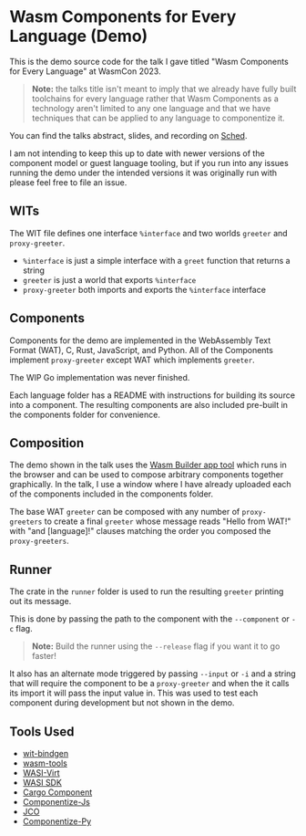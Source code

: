 # Wasm Components for Every Language (Demo)

This is the demo source code for the talk I gave titled "Wasm Components for Every Language" at WasmCon 2023.

> **Note:** the talks title isn't meant to imply that we already have fully built toolchains for every language rather that Wasm Components as a technology aren't limited to any one language and that we have techniques that can be applied to any language to componentize it.

You can find the talks abstract, slides, and recording on [Sched](https://wasmcon2023.sched.com/event/1PCLo/wasm-components-for-every-language-kyle-brown-singlestore).

I am not intending to keep this up to date with newer versions of the component model or guest language tooling, but if you run into any issues running the demo under the intended versions it was originally run with please feel free to file an issue.

## WITs

The WIT file defines one interface `%interface` and two worlds `greeter` and `proxy-greeter`.

* `%interface` is just a simple interface with a `greet` function that returns a string
* `greeter` is just a world that exports `%interface`
* `proxy-greeter` both imports and exports the `%interface` interface

## Components

Components for the demo are implemented in the WebAssembly Text Format (WAT), C, Rust, JavaScript, and Python.
All of the Components implement `proxy-greeter` except WAT which implements `greeter`.

The WIP Go implementation was never finished.

Each language folder has a README with instructions for building its source into a component. The resulting components are also included pre-built in the components folder for convenience.

## Composition

The demo shown in the talk uses the [Wasm Builder app tool](https://wasmbuilder.app/) which runs in the browser and can be used to compose arbitrary components together graphically. In the talk, I use a window where I have already uploaded each of the components included in the components folder.

The base WAT `greeter` can be composed with any number of `proxy-greeters` to create a final `greeter` whose message reads "Hello from WAT!" with "and [language]!" clauses matching the order you composed the `proxy-greeters`.

## Runner

The crate in the `runner` folder is used to run the resulting `greeter` printing out its message.

This is done by passing the path to the component with the `--component` or `-c` flag.

> **Note:** Build the runner using the `--release` flag if you want it to go faster!

It also has an alternate mode triggered by passing `--input` or `-i` and a string that will require the component to be a `proxy-greeter` and when the it calls its import it will pass the input value in. This was used to test each component during development but not shown in the demo.

## Tools Used

* [wit-bindgen](https://github.com/bytecodealliance/wit-bindgen/)
* [wasm-tools](https://github.com/bytecodealliance/wasm-tools/)
* [WASI-Virt](https://github.com/bytecodealliance/WASI-Virt/)
* [WASI SDK](https://github.com/webassembly/wasi-sdk)
* [Cargo Component](https://github.com/bytecodealliance/cargo-component)
* [Componentize-Js](https://github.com/bytecodealliance/componentize-js/)
* [JCO](https://github.com/bytecodealliance/jco/)
* [Componentize-Py](https://github.com/bytecodealliance/componentize-py/)
